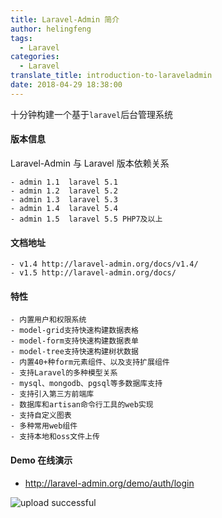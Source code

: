 ```yaml
---
title: Laravel-Admin 简介
author: helingfeng
tags:
  - Laravel
categories:
  - Laravel
translate_title: introduction-to-laraveladmin
date: 2018-04-29 18:38:00
---
```

十分钟构建一个基于`laravel`后台管理系统

#### 版本信息

Laravel-Admin 与 Laravel 版本依赖关系

```
- admin 1.1  laravel 5.1
- admin 1.2  laravel 5.2
- admin 1.3  laravel 5.3
- admin 1.4  laravel 5.4
- admin 1.5  laravel 5.5 PHP7及以上
```

#### 文档地址

```
- v1.4 http://laravel-admin.org/docs/v1.4/
- v1.5 http://laravel-admin.org/docs/
```

#### 特性

```
- 内置用户和权限系统
- model-grid支持快速构建数据表格
- model-form支持快速构建数据表单
- model-tree支持快速构建树状数据
- 内置40+种form元素组件、以及支持扩展组件
- 支持Laravel的多种模型关系
- mysql、mongodb、pgsql等多数据库支持
- 支持引入第三方前端库
- 数据库和artisan命令行工具的web实现
- 支持自定义图表
- 多种常用web组件
- 支持本地和oss文件上传
```

#### Demo 在线演示

- http://laravel-admin.org/demo/auth/login

![upload successful](/images/pasted-26.png)